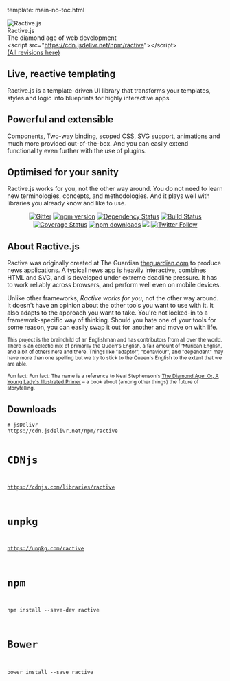 template: main-no-toc.html

<div class="logo">
  <div class="logo__logo">
    <img class="logo__image" src="/static/img/avatar.png" alt="Ractive.js" />
  </div>
  <div class="logo__text">
    <div class="logo__name">Ractive.js</div>
    <div class="logo__slogan">The diamond age of web development</div>
  </div>
</div>

<div class="cdn">
  <span>&lt;script src="</span><a href="https://cdn.jsdelivr.net/npm/ractive">https://cdn.jsdelivr.net/npm/ractive</a><span>"&gt;&lt;/script&gt;</span>
  <div class="cdn__revisions"><a href="https://cdn.jsdelivr.net/npm/ractive/">(All revisions here)</a></div>
</div>

<div class="info">
  <div class="pure-g">
    <div class="pure-u-1 pure-u-sm-1-3">
      <div class="info__block">
        <h2>Live, reactive templating</h2>
        <p>Ractive.js is a template-driven UI library that transforms your templates, styles and logic into blueprints for highly interactive apps.</p>
      </div>
    </div>
    <div class="pure-u-1 pure-u-sm-1-3">
      <div class="info__block">
        <h2>Powerful and extensible</h2>
        <p>Components, Two-way binding, scoped CSS, SVG support, animations and much more provided out-of-the-box. And you can easily extend functionality even further with the use of plugins.</p>
      </div>
    </div>
    <div class="pure-u-1 pure-u-sm-1-3">
      <div class="info__block">
        <h2>Optimised for your sanity</h2>
        <p>Ractive.js works for you, not the other way around. You do not need to learn new terminologies, concepts, and methodologies. And it plays well with libraries you already know and like to use.</p>
      </div>
    </div>
  </div>
</div>

<p style="text-align: center;">
  <a href="https://gitter.im/ractivejs/ractive"><img alt="Gitter" src="https://img.shields.io/gitter/room/ractivejs/ractive.svg?style=flat-square"></a>
  <a href="https://www.npmjs.com/package/ractive"><img alt="npm version" src="https://img.shields.io/npm/v/ractive.svg?style=flat-square"></a>
  <a href="https://david-dm.org/RactiveJS/Ractive"><img alt="Dependency Status" src="https://img.shields.io/david/ractivejs/ractive.svg?style=flat-square"></a>
  <a href="https://travis-ci.org/ractivejs/ractive"><img alt="Build Status" src="https://img.shields.io/travis/ractivejs/ractive/dev.svg?style=flat-square"></a>
  <a href="https://coveralls.io/github/ractivejs/ractive?branch=dev"><img alt="Coverage Status" src="https://img.shields.io/coveralls/ractivejs/ractive/dev.svg?style=flat-square"></a>
  <a href="https://www.npmjs.com/package/ractive"><img alt="npm downloads" src="https://img.shields.io/npm/dm/ractive.svg?style=flat-square"></a>
  <a href="https://www.jsdelivr.com/package/npm/ractive"><img src="https://data.jsdelivr.com/v1/package/npm/ractive/badge"></a>
  <a href="https://twitter.com/ractivejs"><img alt="Twitter Follow" src="https://img.shields.io/twitter/follow/ractivejs.svg?style=flat-square"></a>
</p>

<div class="about">
  <div class="pure-g">
    <div class="pure-u-1 pure-u-sm-2-3">
      <div class="about__block">
        <h2>About Ractive.js</h2>
        <p>Ractive was originally created at The Guardian <a href="https://www.theguardian.com/">theguardian.com</a> to produce news applications. A typical news app is heavily interactive, combines HTML and SVG, and is developed under extreme deadline pressure. It has to work reliably across browsers, and perform well even on mobile devices.</p>
        <p>Unlike other frameworks, <em>Ractive works for you</em>, not the other way around. It doesn't have an opinion about the other tools you want to use with it. It also adapts to the approach you want to take. You're not locked-in to a framework-specific way of thinking. Should you hate one of your tools for some reason, you can easily swap it out for another and move on with life.</p>
        <p><small>This project is the brainchild of an Englishman and has contributors from all over the world. There is an eclectic mix of primarily the Queen's English, a fair amount of 'Murican English, and a bit of others here and there. Things like "adaptor", "behaviour", and "dependant" may have more than one spelling but we try to stick to the Queen's English to the extent that we are able.</small></p>
        <p><small>Fun fact: Fun fact: The name is a reference to Neal Stephenson's <a href="http://en.wikipedia.org/wiki/The_Diamond_Age">The Diamond Age: Or, A Young Lady's Illustrated Primer</a> – a book about (among other things) the future of storytelling.</small></p>
      </div>
    </div>
    <div class="pure-u-1 pure-u-sm-1-3">
      <div class="about__block">
        <h2>Downloads</h2>
<pre><code># jsDelivr
https://cdn.jsdelivr.net/npm/ractive

# CDNjs
https://cdnjs.com/libraries/ractive

# unpkg
https://unpkg.com/ractive

# npm
npm install --save-dev ractive

# Bower
bower install --save ractive
</code></pre>
      </div>
    </div>
  </div>
</div>

